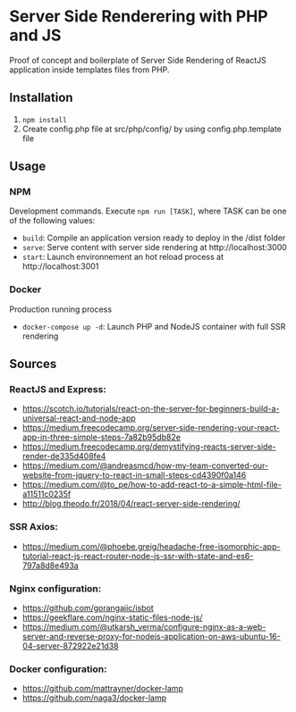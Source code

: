 # Server Side Renderering with PHP and JS

Proof of concept and boilerplate of Server Side Rendering of ReactJS application inside templates files from PHP.

## Installation
1. `npm install`    
2. Create config.php file at src/php/config/ by using config.php.template file

## Usage
### NPM
Development commands.
Execute `npm run [TASK]`, where TASK can be one of the following values:
- `build`: Compile an application version ready to deploy in the /dist folder
- `serve`: Serve content with server side rendering at http://localhost:3000
- `start`: Launch environnement an hot reload process at http://localhost:3001

### Docker
Production running process
- `docker-compose up -d`: Launch PHP and NodeJS container with full SSR rendering

## Sources
### ReactJS and Express:
- https://scotch.io/tutorials/react-on-the-server-for-beginners-build-a-universal-react-and-node-app
- https://medium.freecodecamp.org/server-side-rendering-your-react-app-in-three-simple-steps-7a82b95db82e
- https://medium.freecodecamp.org/demystifying-reacts-server-side-render-de335d408fe4
- https://medium.com/@andreasmcd/how-my-team-converted-our-website-from-jquery-to-react-in-small-steps-cd4390f0a146
- https://medium.com/@to_pe/how-to-add-react-to-a-simple-html-file-a11511c0235f
- http://blog.theodo.fr/2018/04/react-server-side-rendering/

### SSR Axios:
- https://medium.com/@phoebe.greig/headache-free-isomorphic-app-tutorial-react-js-react-router-node-js-ssr-with-state-and-es6-797a8d8e493a

### Nginx configuration:
- https://github.com/gorangajic/isbot
- https://geekflare.com/nginx-static-files-node-js/
- https://medium.com/@utkarsh_verma/configure-nginx-as-a-web-server-and-reverse-proxy-for-nodejs-application-on-aws-ubuntu-16-04-server-872922e21d38

### Docker configuration:
- https://github.com/mattrayner/docker-lamp
- https://github.com/naga3/docker-lamp